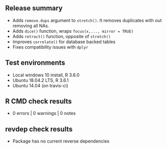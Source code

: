 ## Release summary

* Adds `remove.dups` argument to `stretch()`.  It removes duplicates with out removing all NAs.
* Adds `dice()` function, wraps `focus(x,..., mirror = TRUE)`
* Adds `retract()` function, opposite of `stretch()` 
* Improves `correlate()` for database backed tables
* Fixes compatibility issues with `dplyr` 

## Test environments
* Local windows 10 install, R 3.6.0
* Ubuntu 18.04.2 LTS, R 3.6.1
* Ubuntu 14.04 (on travis-ci)

## R CMD check results
* 0 errors | 0 warnings | 0 notes

## revdep check results

* Package has no current reverse dependencies
